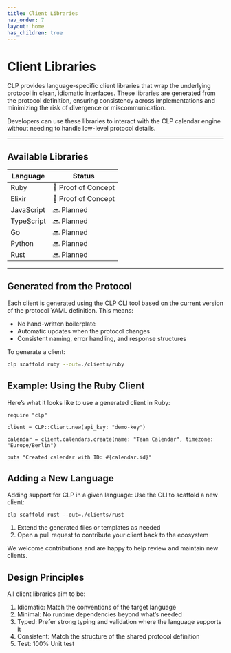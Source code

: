 ```yaml
---
title: Client Libraries
nav_order: 7
layout: home
has_children: true
---
```

# Client Libraries

CLP provides language-specific client libraries that wrap the underlying protocol in clean, idiomatic interfaces. These libraries are generated from the protocol definition, ensuring consistency across implementations and minimizing the risk of divergence or miscommunication.

Developers can use these libraries to interact with the CLP calendar engine without needing to handle low-level protocol details.

---

## Available Libraries

| Language   | Status             | 
| ---------- | ------------------ | 
| Ruby       | 🧪 Proof of Concept |
| Elixir     | 🧪 Proof of Concept |
| JavaScript | 🔜 Planned          |
| TypeScript | 🔜 Planned          |
| Go         | 🔜 Planned          |
| Python     | 🔜 Planned          |
| Rust       | 🔜 Planned          |

---

## Generated from the Protocol

Each client is generated using the CLP CLI tool based on the current version of the protocol YAML definition. This means:

- No hand-written boilerplate
- Automatic updates when the protocol changes
- Consistent naming, error handling, and response structures

To generate a client:

```bash
clp scaffold ruby --out=./clients/ruby
```

## Example: Using the Ruby Client

Here’s what it looks like to use a generated client in Ruby:

```
require "clp"

client = CLP::Client.new(api_key: "demo-key")

calendar = client.calendars.create(name: "Team Calendar", timezone: "Europe/Berlin")

puts "Created calendar with ID: #{calendar.id}"
```

## Adding a New Language

Adding support for CLP in a given language:
Use the CLI to scaffold a new client:

```
clp scaffold rust --out=./clients/rust
```

1. Extend the generated files or templates as needed
2. Open a pull request to contribute your client back to the ecosystem

We welcome contributions and are happy to help review and maintain new clients.


## Design Principles

All client libraries aim to be:
1.	Idiomatic: Match the conventions of the target language
1.	Minimal: No runtime dependencies beyond what’s needed
1.	Typed: Prefer strong typing and validation where the language supports it
1.	Consistent: Match the structure of the shared protocol definition
1. Test: 100% Unit test